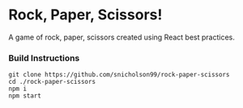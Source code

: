 # Rock, Paper, Scissors!
A game of rock, paper, scissors created using React best practices.

### Build Instructions
    git clone https://github.com/snicholson99/rock-paper-scissors
    cd ./rock-paper-scissors  
    npm i
    npm start    
